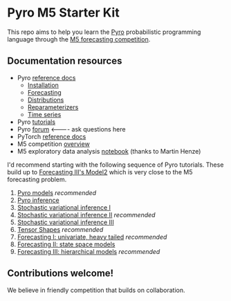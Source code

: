 # Pyro M5 Starter Kit

This repo aims to help you learn the [Pyro](https://pyro.ai) probabilistic programming language through the [M5 forecasting competition](https://www.kaggle.com/c/m5-forecasting-uncertainty/overview).

## Documentation resources

- Pyro [reference docs](https://docs.pyro.ai)
  - [Installation](https://docs.pyro.ai/en/stable/installation.html)
  - [Forecasting](https://docs.pyro.ai/en/stable/contrib.forecast.html)
  - [Distributions](https://docs.pyro.ai/en/stable/distributions.html)
  - [Reparameterizers](https://docs.pyro.ai/en/stable/infer.reparam.html)
  - [Time series](https://docs.pyro.ai/en/stable/contrib.timeseries.html)
- Pyro [tutorials](https://pyro.ai/examples)
- Pyro [forum](https://forum.pyro.ai)  <---- ask questions here
- PyTorch [reference docs](https://pytorch.org/docs/stable/index.html)
- M5 competition [overview](https://www.kaggle.com/c/m5-forecasting-uncertainty/overview)
- M5 exploratory data analysis [notebook](https://www.kaggle.com/headsortails/back-to-predict-the-future-interactive-m5-eda) (thanks to Martin Henze)

I'd recommend starting with the following sequence of Pyro tutorials. These build up to [Forecasting III's Model2](https://pyro.ai/examples/forecasting_iii.html#Deeper-hierarchical-models) which is very close to the M5 forecasting problem.

1. [Pyro models](https://pyro.ai/examples/intro_part_i.html) *recommended*
2. [Pyro inference](https://pyro.ai/examples/intro_part_ii.html)
3. [Stochastic variational inference I](https://pyro.ai/examples/svi_part_i.html)
4. [Stochastic variational inference II](https://pyro.ai/examples/svi_part_ii.html) *recommended*
5. [Stochastic variational inference III](https://pyro.ai/examples/svi_part_iii.html)
6. [Tensor Shapes](https://pyro.ai/examples/tensor_shapes.html) *recommended*
7. [Forecasting I: univariate, heavy tailed](https://pyro.ai/examples/forecasting_i.html) *recommended*
8. [Forecasting II: state space models](https://pyro.ai/examples/forecasting_i.html)
9. [Forecasting III: hierarchical models](https://pyro.ai/examples/forecasting_i.html) *recommended*

## Contributions welcome!

We believe in friendly competition that builds on collaboration.

